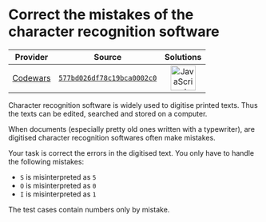 [_metadata_:generated]: - "true"

# Correct the mistakes of the character recognition software

<!-- INFO TABLE BEGIN -->

| Provider                                        | Source                                                                               | Solutions                                                                                                                                                    |
| :---------------------------------------------: | :----------------------------------------------------------------------------------: | :----------------------------------------------------------------------------------------------------------------------------------------------------------: |
| [Codewars](../../../docs/providers/Codewars.md) | [`577bd026df78c19bca0002c0`](https://www.codewars.com/kata/577bd026df78c19bca0002c0) | [<img src="https://res.cloudinary.com/rascaltwo/image/upload/v1631924076/javascript_ehszr7.svg" alt="JavaScript" title="JavaScript" width="50" />](solve.js) |

<!-- INFO TABLE END -->

Character recognition software is widely used to digitise printed texts. Thus the texts can be edited, searched and stored on a computer.

When documents (especially pretty old ones written with a typewriter), are digitised character recognition softwares often make mistakes.

Your task is correct the errors in the digitised text. You only have to handle the following mistakes:

* `S`  is misinterpreted as `5`
* `O` is misinterpreted as `0`
* `I` is misinterpreted as `1`

The test cases contain numbers only by mistake.

